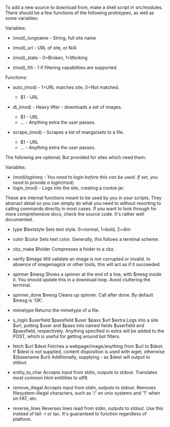 To add a new source to download from, make a shell script in src/modules. There should be a few functions of the following prototypes, as well as some variables:

Variables:

 * (mod)_longname - String, full site name

 * (mod)_url      - URL of site, or N/A

 * (mod)_state    - 0=Broken, 1=Working

 * (mod)_filt     - 1 if filtering capabilities are supported.

Functions:

 * auto_(mod)     - 1=URL matches site, 0=Not matched.
   * $1             - URL

 * dl_(mod)       - Heavy lifter - downloads a set of images.
   * $1             - URL
   * ...            - Anything extra the user passes.

 * scrape_(mod)   - Scrapes a list of manga/sets to a file.
   * $1             - URL
   * ...            - Anything extra the user passes.

The following are optional; But provided for sites which need them:

Variables:
 * (mod)_loginreq - You need to login before this can be used. If set, you need to provide a login_(mod)
 * login_(mod)    - Logs into the site, creating a cookie jar.

These are internal functions meant to be used by you in your scripts. They abstract detail so you can simply do what you need to without resorting to calling commands directly in most cases. If you want to look through for more comprehensive docs, check the source code. It's rather well documented.

 * type $textstyle
    Sets text style. 0=normal, 1=bold, 2=dim

 * color $color
    Sets text color. Generally, this follows a terminal scheme.

 * cbz_make $folder
    Compresses a folder to a cbz.

 * verify $image
    Will validate an image is not corrupted or invalid. In absence of imagemagick or other tools,
    this will act as if it succeeded.

 * spinner $mesg
    Shows a spinner at the end of a line, with $mesg inside it. You should update this in a download loop.
    Avoid cluttering the terminal.

 * spinner_done $mesg
    Cleans up spinner. Call after done. By default $mesg is 'OK'.

 * mimetype
    Returns the mimetype of a file.

 * s_login $userfield $passfield $user $pass $url $extra
    Logs into a site $url, putting $user and $pass into named fields $userfield and $passfield, respectively.
    Anything specified in extra will be added to the POST, which is useful for getting around bot filters.

 * fetch $url $dest
    Fetches a webpage/image/anything from $url to $dest. If $dest is not supplied,
    content disposition is used with wget, otherwise $(basename $url)
    Additionally, supplying - as $dest will output to stdout.

 * entity_to_char
    Accepts input from stdin, outputs to stdout. Translates most common html entitities to utf8.

 * remove_illegal
    Accepts input from stdin, outputs to stdout. Removes filesystem-illegal characters, such as '/' on unix systems and '?' when on FAT, etc.

 * reverse_lines
    Reverses lines read from stdin, outputs to stdout. Use this instead of tail -r or tac. It's guaranteed to function regardless of platform.
